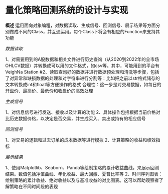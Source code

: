 # 量化策略回测系统的设计与实现

**概述**
运用面向对象编程，对数据读取、生成信号、回测信号、展示结果等方面分别做成不同的Class，并互通运用。每个Class下将会有相应的Function来支持其功能


*数据读取*

1、对需要用到的A股数据和相关文件进行历史查询（从2020到2022年的全市场OHLCV数据）并转换成可以用的文件格式，如csv等。其中，可能用到的平台有VeighNa Station
#2、读取查询好的数据并进行数据预处理和清洗等步骤，包括了对异常和缺损数据的处理和对字符串进行分割等：比如把之前以str格式储存的文本转换成int和float等方便操作的格式
合理性：这一步是对交易数据，如每日的开盘价、最高价、最低价和收盘价的高效处理


*生成信号*

1、对信息信号进行发送、接收以及计算的功能
2、具体操作包括根据当前价格对比历史数据价格，以决定是否交易，并生成买入、卖出或持有的相应信号


*回测信号*

1、对交易的逻辑和过去订单的成本数据等进行模拟
2、计算策略的收益和绩效指标


*展示结果*

1、使用Matplotlib、Seaborn、Panda等绘制策略的累计收益曲线，来展示回测结果。数值包括净值曲线、年化收益、最大回撤、夏普比率等
2、时间序列图表：绘制策略的累计收益、绝对收益以及与基准收益的对比图表。这可以帮助观察者了解策略在不同时间段的表现

